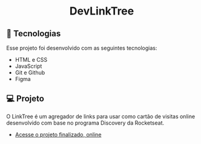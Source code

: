 <h1 align="center"> DevLinkTree </h1>


## 🚀 Tecnologias

Esse projeto foi desenvolvido com as seguintes tecnologias:

- HTML e CSS
- JavaScript
- Git e Github
- Figma

## 💻 Projeto

O LinkTree é um agregador de links para usar como cartão de visitas online desenvolvido com base no programa Discovery da Rocketseat.

- [Acesse o projeto finalizado, online](https://fernandocengler.github.io/linktree)

